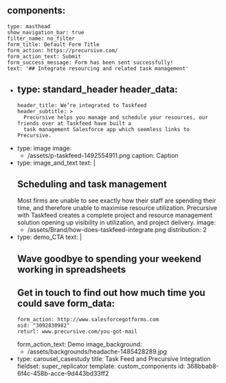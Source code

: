 components:
  - 
    type: masthead
    show_navigation_bar: true
    filter_name: no_filter
    form_title: Default Form Title
    form_action: https://precursive.com/
    form_action_text: Submit
    form_success_message: Form has been sent successfully!
    text: '## Integrate resourcing and related task management'
  - 
    type: standard_header
    header_data:
      - 
        header_title: We’re integrated to Taskfeed
        header_subtitle: >
          Precursive helps you manage and schedule your resources, our friends over at Taskfeed have built a
          task management Salesforce app which seemless links to Precursive.
  - 
    type: image
    image:
      - /assets/p-taskfeed-1492554911.png
    caption: Caption
  - 
    type: image_and_text
    text: |
      ## Scheduling and task management
      Most firms are unable to see exactly how their staff are spending their time, and therefore unable to maximise resource utilization. Precursive with Taskfeed creates a complete project and resource management solution opening up visibility in utilization, and project delivery.
    image:
      - /assets/Brand/how-does-taskfeed-integrate.png
    distribution: 2
  - 
    type: demo_CTA
    text: |
      ## Wave goodbye to spending your weekend working in spreadsheets
      Get in touch to find out how much time you could save
    form_data:
      - 
        form_action: http://www.salesforcegotforms.com
        oid: "3092830982"
        returl: www.precursive.com/you-got-mail
    form_action_text: Demo
    image_background:
      - /assets/backgrounds/headache-1485428289.jpg
  - 
    type: carousel_casestudy
title: Task Feed and Precursive Integration
fieldset: super_replicator
template: custom_components
id: 368bbab8-6f4c-458b-acce-9d443bd33ff2
